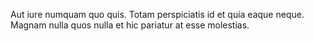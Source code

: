Aut iure numquam quo quis. Totam perspiciatis id et quia eaque neque. Magnam nulla quos nulla et hic pariatur at esse molestias.